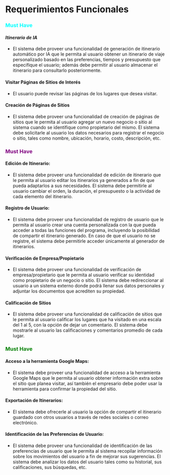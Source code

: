 # Requerimientos Funcionales

### <span style="color:cyan; font-weight:bold">Must Have</span>

#### *Itinerario de IA*
- El sistema debe proveer una funcionalidad de generación de itinerario automático por IA que le permita al usuario obtener un itinerario de viaje personalizado basado en las preferencias, tiempos y presupuesto que especifique el usuario; además debe permitir al usuario almacenar el itinerario para consultarlo posteriormente.

#### Visitar Páginas de Sitios de Interés
- El usuario puede revisar las páginas de los lugares que desea visitar.

#### Creación de Páginas de Sitios
- El sistema debe proveer una funcionalidad de creación de páginas de sitios que le permita al usuario agregar un nuevo negocio o sitio al sistema cuando se identifique como propietario del mismo. El sistema debe solicitarle al usuario los datos necesarios para registrar el negocio o sitio, tales como nombre, ubicación, horario, costo, descripción, etc.

### <span style="color:purple; font-weight:bold">Must Have</span>

#### Edición de Itinerario:
- El sistema debe proveer una funcionalidad de edición de itinerario que le permita al usuario editar los itinerarios ya generados a fin de que pueda adaptarlos a sus necesidades. El sistema debe permitirle al usuario cambiar el orden, la duración, el presupuesto o la actividad de cada elemento del itinerario.

#### Registro de Usuario:
- El sistema debe proveer una funcionalidad de registro de usuario que le permita al usuario crear una cuenta personalizada con la que pueda acceder a todas las funciones del programa, incluyendo la posibilidad de compartir el itinerario generado. En caso de que el usuario no se registre, el sistema debe permitirle acceder únicamente al generador de itinerarios.

#### Verificación de Empresa/Propietario
- El sistema debe proveer una funcionalidad de verificación de empresa/propietario que le permita al usuario verificar su identidad como propietario de un negocio o sitio. El sistema debe redireccionar al usuario a un sistema externo donde podrá llenar sus datos personales y adjuntar los documentos que acrediten su propiedad.

#### Calificación de Sitios
- El sistema debe proveer una funcionalidad de calificación de sitios que le permita al usuario calificar los lugares que ha visitado en una escala del 1 al 5, con la opción de dejar un comentario. El sistema debe mostrarle al usuario las calificaciones y comentarios promedio de cada lugar.

### <span style="color:green; font-weight:bold">Must Have</span>

#### Acceso a la herramienta Google Maps:
- El sistema debe proveer una funcionalidad de acceso a la herramienta Google Maps que le permita al usuario obtener información extra sobre el sitio que planea visitar, así también el empresario debe poder usar la herramienta para confirmar la propiedad del sitio.

#### Exportación de Itinerarios:
- El sistema debe ofrecerle al usuario la opción de compartir el itinerario guardado con otros usuarios a través de redes sociales o correo electrónico.

#### Identificación de las Preferencias de Usuario:
- El sistema debe proveer una funcionalidad de identificación de las preferencias de usuario que le permita al sistema recopilar información sobre los movimientos del usuario a fin de mejorar sus sugerencias. El sistema debe analizar los datos del usuario tales como su historial, sus calificaciones, sus búsquedas, etc.